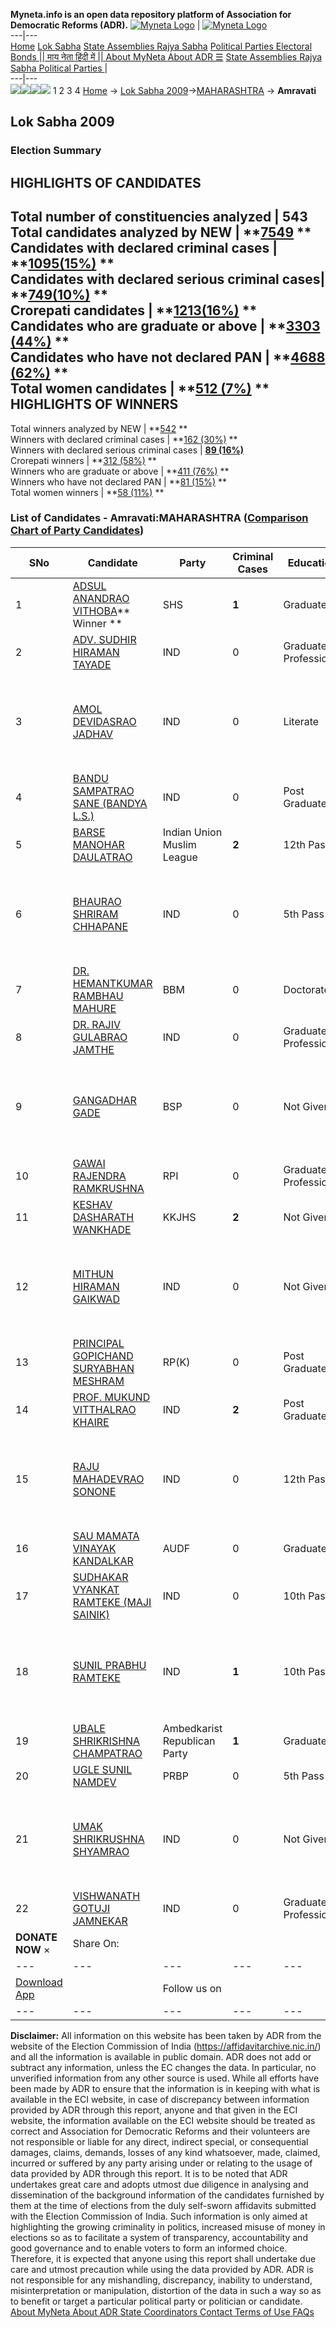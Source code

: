 **Myneta.info is an open data repository platform of Association for Democratic Reforms (ADR).**
[![Myneta Logo](https://www.myneta.info/lib/img/myneta-logo.png)](https://www.myneta.info/) | [![Myneta Logo](https://www.myneta.info/lib/img/adr-logo.png)](https://adrindia.org)  
---|---  
[Home](https://www.myneta.info/) [Lok Sabha](https://www.myneta.info/#ls "Lok Sabha") [ State Assemblies ](https://www.myneta.info/#sa "State Assemblies") [Rajya Sabha](https://www.myneta.info/#rs "Rajya Sabha") [Political Parties ](https://www.myneta.info/party "Political Parties") [ Electoral Bonds ](https://www.myneta.info/electoral_bonds "Electoral Bonds") [ || माय नेता हिंदी में || ](https://translate.google.co.in/translate?prev=hp&hl=en&js=y&u=www.myneta.info&sl=en&tl=hi&history_state0=) [ About MyNeta ](https://adrindia.org/content/about-myneta) [ About ADR ](https://adrindia.org/about-adr/who-we-are) [☰](javascript:void\(0\))
[ State Assemblies ](https://www.myneta.info/#sa "State Assemblies") [ Rajya Sabha ](https://www.myneta.info/#rs "Rajya Sabha") [ Political Parties ](https://www.myneta.info/party "Political Parties")
|   
---|---  
![](https://www.myneta.info/lib/img/banner/banner-1.png)![](https://www.myneta.info/lib/img/banner/banner-2.png)![](https://www.myneta.info/lib/img/banner/banner-3.png)![](https://www.myneta.info/lib/img/banner/banner-4.png)
1  2  3  4 
[Home](https://www.myneta.info/) → [Lok Sabha 2009](https://www.myneta.info/ls2009/)→[MAHARASHTRA](https://www.myneta.info/ls2009/index.php?action=show_constituencies&state_id=13) → **Amravati**
### 
## Lok Sabha 2009
###  Election Summary 
HIGHLIGHTS OF CANDIDATES  
---  
Total number of constituencies analyzed |  543   
Total candidates analyzed by NEW | **[7549](https://www.myneta.info/ls2009/index.php?action=summary&subAction=candidates_analyzed&sort=candidate#summary) **  
Candidates with declared criminal cases | **[1095(15%)](https://www.myneta.info/ls2009/index.php?action=summary&subAction=crime&sort=candidate#summary) **  
Candidates with declared serious criminal cases| **[749(10%)](https://www.myneta.info/ls2009/index.php?action=summary&subAction=serious_crime&sort=candidate#summary) **  
Crorepati candidates | **[1213(16%)](https://www.myneta.info/ls2009/index.php?action=summary&subAction=crorepati&sort=candidate#summary) **  
Candidates who are graduate or above | **[3303 (44%)](https://www.myneta.info/ls2009/index.php?action=summary&subAction=education&sort=candidate#summary) **  
Candidates who have not declared PAN | **[4688 (62%)](https://www.myneta.info/ls2009/index.php?action=summary&subAction=without_pan&sort=candidate#summary) **  
Total women candidates | **[512 (7%)](https://www.myneta.info/ls2009/index.php?action=summary&subAction=women_candidate&sort=candidate#summary) **  
HIGHLIGHTS OF WINNERS  
---  
Total winners analyzed by NEW | **[542](https://www.myneta.info/ls2009/index.php?action=summary&subAction=winner_analyzed&sort=candidate#summary) **  
Winners with declared criminal cases | **[162 (30%)](https://www.myneta.info/ls2009/index.php?action=summary&subAction=winner_crime&sort=candidate#summary) **  
Winners with declared serious criminal cases | **[89 (16%)](https://www.myneta.info/ls2009/index.php?action=summary&subAction=winner_serious_crime&sort=candidate#summary)**  
Crorepati winners | **[312 (58%)](https://www.myneta.info/ls2009/index.php?action=summary&subAction=winner_crorepati&sort=candidate#summary) **  
Winners who are graduate or above | **[411 (76%)](https://www.myneta.info/ls2009/index.php?action=summary&subAction=winner_education&sort=candidate#summary) **  
Winners who have not declared PAN | **[81 (15%)](https://www.myneta.info/ls2009/index.php?action=summary&subAction=winner_without_pan&sort=candidate#summary) **  
Total women winners | **[58 (11%)](https://www.myneta.info/ls2009/index.php?action=summary&subAction=winner_women&sort=candidate#summary) **  
### List of Candidates - Amravati:MAHARASHTRA ([Comparison Chart of Party Candidates](https://www.myneta.info/ls2009/comparisonchart.php?constituency_id=64))
SNo | Candidate| Party| Criminal Cases| Education| Age| Total Assets| Liabilities  
---|---|---|---|---|---|---|---  
1  | [ADSUL ANANDRAO VITHOBA](https://www.myneta.info/ls2009/candidate.php?candidate_id=1306)** Winner ** | SHS | **1** | Graduate| 61 | Rs 1,77,08,418 ~ 1 Crore+ | Rs 0 ~   
2  | [ADV. SUDHIR HIRAMAN TAYADE](https://www.myneta.info/ls2009/candidate.php?candidate_id=796) | IND | 0 | Graduate Professional| 42 | Nil | Rs 0 ~   
3  | [AMOL DEVIDASRAO JADHAV](https://www.myneta.info/ls2009/candidate.php?candidate_id=798) | IND | 0 | Literate| 25 | ![](https://myneta.info/image_v2.php?myneta_folder=ls2009&candidate_id=798&col=ta) | ![](https://myneta.info/image_v2.php?myneta_folder=ls2009&candidate_id=798&col=lia)  
4  | [BANDU SAMPATRAO SANE (BANDYA L.S.)](https://www.myneta.info/ls2009/candidate.php?candidate_id=799) | IND | 0 | Post Graduate| 43 | Nil | Rs 17,264 ~ 17 Thou+  
5  | [BARSE MANOHAR DAULATRAO](https://www.myneta.info/ls2009/candidate.php?candidate_id=171) | Indian Union Muslim League | **2** | 12th Pass| 53 | Rs 2,92,000 ~ 2 Lacs+ | Rs 0 ~   
6  | [BHAURAO SHRIRAM CHHAPANE](https://www.myneta.info/ls2009/candidate.php?candidate_id=174) | IND | 0 | 5th Pass| 38 | ![](https://myneta.info/image_v2.php?myneta_folder=ls2009&candidate_id=174&col=ta) | ![](https://myneta.info/image_v2.php?myneta_folder=ls2009&candidate_id=174&col=lia)  
7  | [DR. HEMANTKUMAR RAMBHAU MAHURE](https://www.myneta.info/ls2009/candidate.php?candidate_id=164) | BBM | 0 | Doctorate| 34 | Rs 3,26,000 ~ 3 Lacs+ | Rs 0 ~   
8  | [DR. RAJIV GULABRAO JAMTHE](https://www.myneta.info/ls2009/candidate.php?candidate_id=802) | IND | 0 | Graduate Professional| 53 | Rs 1,03,13,150 ~ 1 Crore+ | Rs 10,63,283 ~ 10 Lacs+  
9  | [GANGADHAR GADE](https://www.myneta.info/ls2009/candidate.php?candidate_id=169) | BSP | 0 | Not Given| 62 | ![](https://myneta.info/image_v2.php?myneta_folder=ls2009&candidate_id=169&col=ta) | ![](https://myneta.info/image_v2.php?myneta_folder=ls2009&candidate_id=169&col=lia)  
10  | [GAWAI RAJENDRA RAMKRUSHNA](https://www.myneta.info/ls2009/candidate.php?candidate_id=172) | RPI | 0 | Graduate Professional| 46 | Rs 50,38,450 ~ 50 Lacs+ | Rs 11,075 ~ 11 Thou+  
11  | [KESHAV DASHARATH WANKHADE](https://www.myneta.info/ls2009/candidate.php?candidate_id=165) | KKJHS | **2** | Not Given| 38 | Rs 55,000 ~ 55 Thou+ | Rs 15,000 ~ 15 Thou+  
12  | [MITHUN HIRAMAN GAIKWAD](https://www.myneta.info/ls2009/candidate.php?candidate_id=2011) | IND | 0 | Not Given| 26 | ![](https://myneta.info/image_v2.php?myneta_folder=ls2009&candidate_id=2011&col=ta) | ![](https://myneta.info/image_v2.php?myneta_folder=ls2009&candidate_id=2011&col=lia)  
13  | [PRINCIPAL GOPICHAND SURYABHAN MESHRAM](https://www.myneta.info/ls2009/candidate.php?candidate_id=177) | RP(K) | 0 | Post Graduate| 53 | Rs 28,25,000 ~ 28 Lacs+ | Rs 7,00,000 ~ 7 Lacs+  
14  | [PROF. MUKUND VITTHALRAO KHAIRE](https://www.myneta.info/ls2009/candidate.php?candidate_id=173) | IND | **2** | Post Graduate| 51 | Rs 31,00,000 ~ 31 Lacs+ | Rs 19,50,000 ~ 19 Lacs+  
15  | [RAJU MAHADEVRAO SONONE](https://www.myneta.info/ls2009/candidate.php?candidate_id=803) | IND | 0 | 12th Pass| 38 | ![](https://myneta.info/image_v2.php?myneta_folder=ls2009&candidate_id=803&col=ta) | ![](https://myneta.info/image_v2.php?myneta_folder=ls2009&candidate_id=803&col=lia)  
16  | [SAU MAMATA VINAYAK KANDALKAR](https://www.myneta.info/ls2009/candidate.php?candidate_id=2012) | AUDF | 0 | Graduate| 31 | Rs 10,35,300 ~ 10 Lacs+ | Rs 0 ~   
17  | [SUDHAKAR VYANKAT RAMTEKE (MAJI SAINIK)](https://www.myneta.info/ls2009/candidate.php?candidate_id=806) | IND | 0 | 10th Pass| 45 | Rs 12,07,000 ~ 12 Lacs+ | Rs 50,500 ~ 50 Thou+  
18  | [SUNIL PRABHU RAMTEKE](https://www.myneta.info/ls2009/candidate.php?candidate_id=175) | IND | **1** | 10th Pass| 37 | ![](https://myneta.info/image_v2.php?myneta_folder=ls2009&candidate_id=175&col=ta) | ![](https://myneta.info/image_v2.php?myneta_folder=ls2009&candidate_id=175&col=lia)  
19  | [UBALE SHRIKRISHNA CHAMPATRAO](https://www.myneta.info/ls2009/candidate.php?candidate_id=166) | Ambedkarist Republican Party | **1** | Graduate| 62 | Rs 2,33,611 ~ 2 Lacs+ | Rs 20,000 ~ 20 Thou+  
20  | [UGLE SUNIL NAMDEV](https://www.myneta.info/ls2009/candidate.php?candidate_id=807) | PRBP | 0 | 5th Pass| 32 | Rs 13,500 ~ 13 Thou+ | Rs 0 ~   
21  | [UMAK SHRIKRUSHNA SHYAMRAO](https://www.myneta.info/ls2009/candidate.php?candidate_id=804) | IND | 0 | Not Given| 57 | ![](https://myneta.info/image_v2.php?myneta_folder=ls2009&candidate_id=804&col=ta) | ![](https://myneta.info/image_v2.php?myneta_folder=ls2009&candidate_id=804&col=lia)  
22  | [VISHWANATH GOTUJI JAMNEKAR](https://www.myneta.info/ls2009/candidate.php?candidate_id=176) | IND | 0 | Graduate Professional| 60 | Rs 12,00,000 ~ 12 Lacs+ | Rs 0 ~   
|  **DONATE NOW** × |  Share On:  | [](https://api.whatsapp.com/send?text=https%3A%2F%2Fmyneta.info%2Fpunjab2022%2Findex.php%3Faction%3Dshow_constituencies%26state_id%3D19) | [](https://www.facebook.com/sharer/sharer.php?u=https%3A%2F%2Fmyneta.info%2Fpunjab2022%2Findex.php%3Faction%3Dshow_constituencies%26state_id%3D19) | [](https://twitter.com/share?url=https%3A%2F%2Fmyneta.info%2Fpunjab2022%2Findex.php%3Faction%3Dshow_constituencies%26state_id%3D19)  
---|---|---|---|---  
| [ Download App ](https://play.google.com/store/apps/details?id=com.webrosoft.myneta1&pcampaignid=pcampaignidMKT-Other-global-all-co-prtnr-py-PartBadge-Mar2515-1) | [](https://play.google.com/store/apps/details?id=com.webrosoft.myneta1&pcampaignid=pcampaignidMKT-Other-global-all-co-prtnr-py-PartBadge-Mar2515-1) |  Follow us on  | [](https://www.facebook.com/adrindia.org/) | [](https://twitter.com/adrspeaks) | [](https://groups.google.com/g/national-election-watch?hl=en&pli=1) | [](https://www.instagram.com/adrspeaks/) | [](https://www.youtube.com/user/adrspeaks) | [](https://sharechat.com/profile/adrspeaks)  
---|---|---|---|---|---|---|---|---  
**Disclaimer:** All information on this website has been taken by ADR from the website of the Election Commission of India (https://affidavitarchive.nic.in/) and all the information is available in public domain. ADR does not add or subtract any information, unless the EC changes the data. In particular, no unverified information from any other source is used. While all efforts have been made by ADR to ensure that the information is in keeping with what is available in the ECI website, in case of discrepancy between information provided by ADR through this report, anyone and that given in the ECI website, the information available on the ECI website should be treated as correct and Association for Democratic Reforms and their volunteers are not responsible or liable for any direct, indirect special, or consequential damages, claims, demands, losses of any kind whatsoever, made, claimed, incurred or suffered by any party arising under or relating to the usage of data provided by ADR through this report. It is to be noted that ADR undertakes great care and adopts utmost due diligence in analysing and dissemination of the background information of the candidates furnished by them at the time of elections from the duly self-sworn affidavits submitted with the Election Commission of India. Such information is only aimed at highlighting the growing criminality in politics, increased misuse of money in elections so as to facilitate a system of transparency, accountability and good governance and to enable voters to form an informed choice. Therefore, it is expected that anyone using this report shall undertake due care and utmost precaution while using the data provided by ADR. ADR is not responsible for any mishandling, discrepancy, inability to understand, misinterpretation or manipulation, distortion of the data in such a way so as to benefit or target a particular political party or politician or candidate. 
[ About MyNeta ](https://adrindia.org/content/about-myneta) [ About ADR ](https://adrindia.org/about-adr/who-we-are) [ State Coordinators ](https://adrindia.org/about-adr/state-coordinators) [ Contact ](https://adrindia.org/contact-us) [ Terms of Use ](https://adrindia.org/content/adr-terms-use) [ FAQs ](https://adrindia.org/content/faqs)
